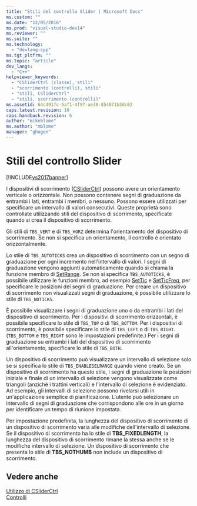 ```yaml
---
title: "Stili del controllo Slider | Microsoft Docs"
ms.custom: ""
ms.date: "12/05/2016"
ms.prod: "visual-studio-dev14"
ms.reviewer: ""
ms.suite: ""
ms.technology: 
  - "devlang-cpp"
ms.tgt_pltfrm: ""
ms.topic: "article"
dev_langs: 
  - "C++"
helpviewer_keywords: 
  - "CSliderCtrl (classe), stili"
  - "scorrimento (controlli), stili"
  - "stili, CSliderCtrl"
  - "stili, scorrimento (controlli)"
ms.assetid: 64c491fc-5af1-4f97-ae30-854071b3dc02
caps.latest.revision: 10
caps.handback.revision: 6
author: "mikeblome"
ms.author: "mblome"
manager: "ghogen"
---
```

# Stili del controllo Slider
[!INCLUDE[vs2017banner](../assembler/inline/includes/vs2017banner.md)]

I dispositivi di scorrimento \([CSliderCtrl](../mfc/reference/csliderctrl-class.md)\) possono avere un orientamento verticale o orizzontale.  Non possono contenere segni di graduazione da entrambi i lati, entrambi i membri, o nessuno.  Possono essere utilizzati per specificare un intervallo di valori consecutivi.  Queste proprietà sono controllate utilizzando stili del dispositivo di scorrimento, specificate quando si crea il dispositivo di scorrimento.  
  
 Gli stili di `TBS_VERT` e di `TBS_HORZ` determina l'orientamento del dispositivo di scorrimento.  Se non si specifica un orientamento, il controllo è orientato orizzontalmente.  
  
 Lo stile di `TBS_AUTOTICKS` crea un dispositivo di scorrimento con un segno di graduazione per ogni incremento nell'intervallo di valori.  I segni di graduazione vengono aggiunti automaticamente quando si chiama la funzione membro di [SetRange](../Topic/CSliderCtrl::SetRange.md).  Se non si specifica `TBS_AUTOTICKS`, è possibile utilizzare le funzioni membro, ad esempio [SetTic](../Topic/CSliderCtrl::SetTic.md) e [SetTicFreq](../Topic/CSliderCtrl::SetTicFreq.md), per specificare le posizioni dei segni di graduazione.  Per creare un dispositivo di scorrimento non visualizzati segni di graduazione, è possibile utilizzare lo stile di `TBS_NOTICKS`.  
  
 È possibile visualizzare i segni di graduazione uno o da entrambi i lati del dispositivo di scorrimento.  Per i dispositivi di scorrimento orizzontali, è possibile specificare lo stile di `TBS_TOP` o di `TBS_BOTTOM`.  Per i dispositivi di scorrimento, è possibile specificare lo stile di `TBS_LEFT` o di `TBS_RIGHT`. \(`TBS_BOTTOM` e `TBS_RIGHT` sono le impostazioni predefinite.\) Per i segni di graduazione su entrambi i lati del dispositivo di scorrimento all'orientamento, specificare lo stile di `TBS_BOTH`.  
  
 Un dispositivo di scorrimento può visualizzare un intervallo di selezione solo se si specifica lo stile di `TBS_ENABLESELRANGE` quando viene creato.  Se un dispositivo di scorrimento ha questo stile, i segni di graduazione le posizioni iniziale e finale di un intervallo di selezione vengono visualizzate come triangoli \(anziché i trattini verticali\) e l'intervallo di selezione è evidenziato.  Ad esempio, gli intervalli di selezione possono rivelarsi utili in un'applicazione semplice di pianificazione.  L'utente può selezionare un intervallo di segni di graduazione che corrispondono alle ore in un giorno per identificare un tempo di riunione impostata.  
  
 Per impostazione predefinita, la lunghezza del dispositivo di scorrimento di un dispositivo di scorrimento varia alle modifiche dell'intervallo di selezione.  Se il dispositivo di scorrimento ha lo stile di **TBS\_FIXEDLENGTH**, la lunghezza del dispositivo di scorrimento rimane la stessa anche se le modifiche intervallo di selezione.  Un dispositivo di scorrimento che presenta lo stile di **TBS\_NOTHUMB** non include un dispositivo di scorrimento.  
  
## Vedere anche  
 [Utilizzo di CSliderCtrl](../mfc/using-csliderctrl.md)   
 [Controlli](../mfc/controls-mfc.md)